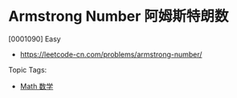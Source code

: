 # Armstrong Number 阿姆斯特朗数

[0001090] Easy

- https://leetcode-cn.com/problems/armstrong-number/

Topic Tags:

- [Math 数学](https://leetcode-cn.com/tag/math/)
